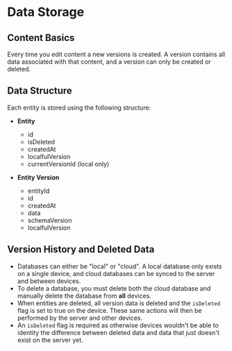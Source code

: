 # Data Storage

## Content Basics
Every time you edit content a new versions is created. A version contains all data associated with that content, and a version can only be created or deleted.

## Data Structure
Each entity is stored using the following structure:

- **Entity**
  - id
  - isDeleted
  - createdAt
  - localfulVersion
  - currentVersionId (local only)

- **Entity Version**
  - entityId
  - id
  - createdAt
  - data
  - schemaVersion
  - localfulVersion

## Version History and Deleted Data
- Databases can either be "local" or "cloud". A local database only exists on a single device, and cloud databases can be synced to the server and between devices.
- To delete a database, you must delete both the cloud database and manually delete the database from **all** devices.
- When entities are deleted, all version data is deleted and the `isDeleted` flag is set to true on the device. These same actions will then be performed by the server and other devices.
- An `isDeleted` flag is required as otherwise devices wouldn't be able to identity the difference between deleted data
  and data that just doesn't exist on the server yet.

